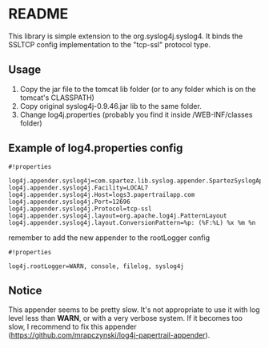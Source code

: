 # README #

This library is simple extension to the org.syslog4j.syslog4. It binds the SSLTCP config implementation to the "tcp-ssl" protocol type.

## Usage ##

1. Copy the jar file to the tomcat lib folder (or to any folder which is on the tomcat's CLASSPATH)
2. Copy original syslog4j-0.9.46.jar lib to the same folder.
3. Change log4j.properties (probably you find it inside /WEB-INF/classes folder)

## Example of log4.properties config ##


```
#!properties

log4j.appender.syslog4j=com.spartez.lib.syslog.appender.SpartezSyslogApender
log4j.appender.syslog4j.Facility=LOCAL7
log4j.appender.syslog4j.Host=logs3.papertrailapp.com
log4j.appender.syslog4j.Port=12696
log4j.appender.syslog4j.Protocol=tcp-ssl
log4j.appender.syslog4j.layout=org.apache.log4j.PatternLayout
log4j.appender.syslog4j.layout.ConversionPattern=%p: (%F:%L) %x %m %n
```

remember to add the new appender to the rootLogger config


```
#!properties

log4j.rootLogger=WARN, console, filelog, syslog4j

```

## Notice ##

This appender seems to be pretty slow. It's not appropriate to use it with log level less than **WARN**, or with a very verbose system. If it becomes too slow, I recommend to fix this appender (https://github.com/mrapczynski/log4j-papertrail-appender). 